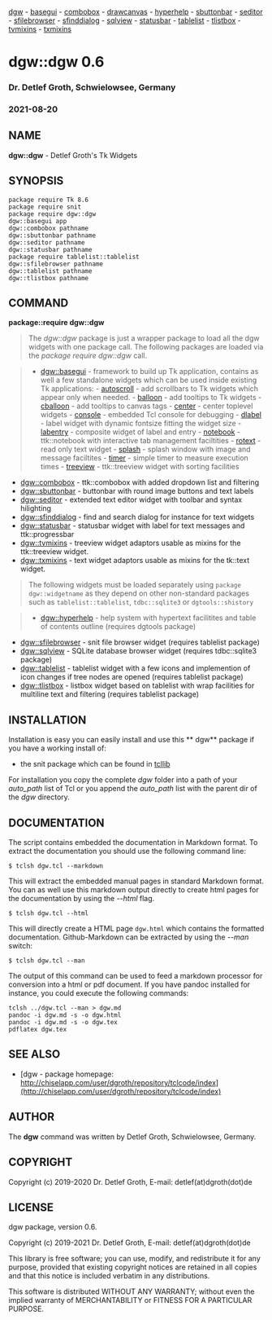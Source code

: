 [dgw](dgw.html) - 
[basegui](basegui.html) - 
[combobox](combobox.html) - 
[drawcanvas](drawcanvas.html) - 
[hyperhelp](hyperhelp.html) - 
[sbuttonbar](sbuttonbar.html) - 
[seditor](seditor.html) - 
[sfilebrowser](sfilebrowser.html) - 
[sfinddialog](sfinddialog.html) - 
[sqlview](sqlview.html) - 
[statusbar](statusbar.html) - 
[tablelist](tablelist.html) - 
[tlistbox](tlistbox.html) - 
[tvmixins](tvmixins.html) - 
[txmixins](txmixins.html) 

# dgw::dgw 0.6
    
### Dr. Detlef Groth, Schwielowsee, Germany
    
### 2021-08-20


## NAME

**dgw::dgw**  - Detlef Groth's Tk Widgets

## <a name='synopsis'>SYNOPSIS</a>


    package require Tk 8.6
    package require snit
    package require dgw::dgw
    dgw::basegui app
    dgw::combobox pathname
    dgw::sbuttonbar pathname
    dgw::seditor pathname
    dgw::statusbar pathname
    package require tablelist::tablelist
    dgw::sfilebrowser pathname
    dgw::tablelist pathname
    dgw::tlistbox pathname


## <a name='command'>COMMAND</a>

**package::require dgw::dgw**

> The *dgw::dgw* package is just a wrapper package to load all the dgw widgets with one package call.
The following packages are loaded via the *package require dgw::dgw* call.

> - [dgw::basegui](basegui.html) - framework to build up Tk application, contains as well a few standalone widgets which can be used inside existing Tk applications:
      - [autoscroll](basegui.html#autoscroll) - add scrollbars to Tk widgets which appear only when needed.
      - [balloon](basegui.html#balloon) - add tooltips to Tk widgets
      - [cballoon](basegui.html#cballoon) - add tooltips to canvas tags
      - [center](basegui.html#center) - center toplevel widgets
      - [console](basegui.html#console) - embedded Tcl console for debugging
      - [dlabel](basegui.html#dlabel) - label widget with dynamic fontsize fitting the widget size
      - [labentry](basegui.html#labentry) - composite widget of label and entry
      - [notebook](basegui.html#notebook) - ttk::notebook with interactive tab management faciltities
      - [rotext](basegui.html#rotext) - read only text widget
      - [splash](basegui.html#splash) - splash window with image and message faciltites
      - [timer](basegui.html#timer) - simple timer to measure execution times
      - [treeview](basegui.html#treeview) - ttk::treeview widget with sorting facilities
  - [dgw::combobox](combobox.html) - ttk::combobox with added dropdown list and filtering
  - [dgw::sbuttonbar](sbuttonbar.html) - buttonbar with round image buttons and text labels
  - [dgw::seditor](seditor.html) - extended text editor widget with toolbar and syntax hilighting 
  - [dgw::sfinddialog](sfinddialog.html) - find and search dialog for instance for text widgets
  - [dgw::statusbar](statusbar.html) - statusbar widget with label for text messages and ttk::progressbar
  - [dgw::tvmixins](tvmixins.html) - treeview widget adaptors usable as mixins for the ttk::treeview widget.
  - [dgw::txmixins](txmixins.html) - text widget adaptors usable as mixins for the tk::text widget.

> The following widgets must be loaded separately using `package dgw::widgetname` as they depend on other non-standard packages such as `tablelist::tablelist`, `tdbc::sqlite3` or `dgtools::shistory`

> - [dgw::hyperhelp](hyperhelp.html) - help system with hypertext facilitites and table of contents outline (requires dgtools package)
  - [dgw::sfilebrowser](sfilebrowser.html) - snit file browser widget (requires tablelist package)
  - [dgw::sqlview](sqlview.html) - SQLite database browser widget (requires tdbc::sqlite3 package)
  - [dgw::tablelist](tablelist.html) - tablelist widget with a few icons and implemention of icon changes if tree nodes are opened (requires tablelist package)
  - [dgw::tlistbox](tlistbox.html) - listbox widget based on tablelist with wrap facilities for multiline text and filtering (requires tablelist package)

## <a name='install'>INSTALLATION</a>

Installation is easy you can easily install and use this ** dgw** package if you have a working install of:

- the snit package  which can be found in [tcllib](https://core.tcl-lang.org/tcllib/doc/trunk/embedded/index.md)

For installation you copy the complete *dgw* folder into a path 
of your *auto_path* list of Tcl or you append the *auto_path* list with the parent dir of the *dgw* directory.

## <a name='docu'>DOCUMENTATION</a>

The script contains embedded the documentation in Markdown format. 
To extract the documentation you should use the following command line:


    $ tclsh dgw.tcl --markdown


This will extract the embedded manual pages in standard Markdown format. 
You can as well use this markdown output directly to create html pages for the documentation by using the *--html* flag.


    $ tclsh dgw.tcl --html


This will directly create a HTML page `dgw.html` which contains the formatted documentation. 
Github-Markdown can be extracted by using the *--man* switch:


    $ tclsh dgw.tcl --man


The output of this command can be used to feed a markdown processor for conversion into a 
html or pdf document. If you have pandoc installed for instance, you could execute the following commands:


    tclsh ../dgw.tcl --man > dgw.md
    pandoc -i dgw.md -s -o dgw.html
    pandoc -i dgw.md -s -o dgw.tex
    pdflatex dgw.tex


## <a name='see'>SEE ALSO</a>

- [dgw - package homepage: http://chiselapp.com/user/dgroth/repository/tclcode/index](http://chiselapp.com/user/dgroth/repository/tclcode/index)


## <a name='authors'>AUTHOR</a>

The **dgw** command was written by Detlef Groth, Schwielowsee, Germany.

## <a name='copyright'>COPYRIGHT</a>

Copyright (c) 2019-2020  Dr. Detlef Groth, E-mail: detlef(at)dgroth(dot)de

## <a name='license'>LICENSE</a>

dgw package, version 0.6.

Copyright (c) 2019-2021  Dr. Detlef Groth, E-mail: detlef(at)dgroth(dot)de

This library is free software; you can use, modify, and redistribute it
for any purpose, provided that existing copyright notices are retained
in all copies and that this notice is included verbatim in any
distributions.

This software is distributed WITHOUT ANY WARRANTY; without even the
implied warranty of MERCHANTABILITY or FITNESS FOR A PARTICULAR PURPOSE.



